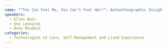 ```yaml
---
name: "“You Can Fool Me, You Can’t Fool Her!”: Autoethnographic Insights from Equine-Assisted Interventions to Inform Therapeutic Robot Design"
speakers:
  - Ellen Weir
  - Ute Leonards
  - Anne Roudaut
categories:
  - Technologies of Care, Self-Management and Lived Experience
---
```

